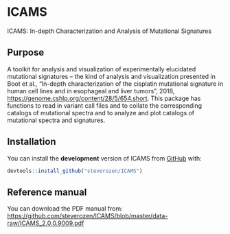 
<!-- README.md is generated from README.Rmd. Please edit that file -->

# ICAMS

<!-- badges: start -->

<!-- badges: end -->

ICAMS: In-depth Characterization and Analysis of Mutational Signatures

## Purpose

A toolkit for analysis and visualization of experimentally elucidated
mutational signatures – the kind of analysis and visualization presented
in Boot et al., “In-depth characterization of the cisplatin mutational
signature in human cell lines and in esophageal and liver tumors”, 2018,
<https://genome.cshlp.org/content/28/5/654.short>. This package has
functions to read in variant call files and to collate the corresponding
catalogs of mutational spectra and to analyze and plot catalogs of
mutational spectra and signatures.

## Installation

You can install the **development** version of ICAMS from
[GitHub](https://github.com/) with:

``` r
devtools::install_github("steverozen/ICAMS")
```

## Reference manual

You can download the PDF manual from:
<https://github.com/steverozen/ICAMS/blob/master/data-raw/ICAMS_2.0.0.9009.pdf>
